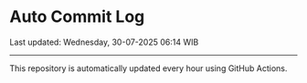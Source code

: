 # Auto Commit Log

Last updated: Wednesday, 30-07-2025 06:14 WIB

---

This repository is automatically updated every hour using GitHub Actions.
